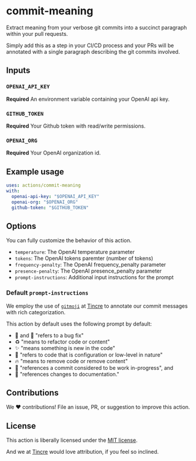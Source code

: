 # commit-meaning

Extract meaning from your verbose git commits into a succinct paragraph within your pull requests.

Simply add this as a step in your CI/CD process and your PRs will be annotated with a single
paragraph describing the git commits involved.

## Inputs

### `OPENAI_API_KEY`

**Required** An environment variable containing your OpenAI api key.

### `GITHUB_TOKEN`

**Required** Your Github token with read/write permissions.

### `OPENAI_ORG`

**Required** Your OpenAI organization id.

## Example usage

```yaml
uses: actions/commit-meaning
with:
  openai-api-key: "$OPENAI_API_KEY"
  openai-org: "$OPENAI_ORG"
  github-token: "$GITHUB_TOKEN"
```

## Options

You can fully customize the behavior of this action.

- `temperature`: The OpenAI temperature parameter
- `tokens`: The OpenAI tokens paremter (number of tokens)
- `frequency-penalty`: The OpenAI frequency_penalty parameter
- `presence-penalty`: The OpenAI presence_penalty parameter
- `prompt-instructions`: Additional input instructions for the prompt

### Default `prompt-instructions`

We employ the use of [`gitmoji`](https://gitmoji.dev) at [Tincre](https://tincre.com) to annotate our commit messages with rich categorization.

This action by default uses the following prompt by default:

- 🐞 and 🐛 "refers to a bug fix"
- ♻️ "means to refactor code or content"
- ✨ "means something is new in the code"
- 🔧 "refers to code that is configuration or low-level in nature"
- 🔥 "means to remove code or remove content"
- 🚧 "references a commit considered to be work in-progress", and
- 📓 "references changes to documentation."

## Contributions

We :heart: contributions! File an issue, PR, or suggestion to improve this
action.

## License

This action is liberally licensed under the [MIT license](/LICENSE).

And we at [Tincre](https://tincre.com) would love attribution, if you feel so inclined.
